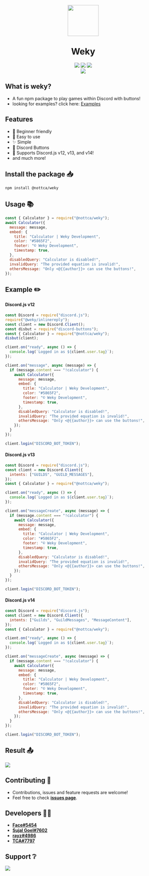 <p align="center"><img width="100px"
   style="margin-bottom:-6px" src="https://cdn.discordapp.com/avatars/809496186905165834/7dbf02cb782c7111b817f329cac0257a.png" /></p>
<h1 align="center">Weky</h1>
<p align="center">
   <a href="https://www.npmjs.com/package/weky"><img src="https://img.shields.io/npm/v/weky.svg?style=flat-square" /></a>
   <a href="https://weky-docs.js.org/"><img src="https://img.shields.io/badge/Documentation-Yes-amiajokegreen.svg?style=flat-square" /></a>
   <a href="https://github.com/WekyDev/weky-npm/blob/main/LICENSE"><img src="https://nuggies.js.org/assets/img/license.ade17f5e.svg" /></a>
   <br>
   <a href="https://www.npmjs.com/package/weky"><img src="https://nodei.co/npm/weky.png?downloadRank=true&downloads=true&downloadRank=true&stars=true" /></a>
</p>

## What is weky?

- A fun npm package to play games within Discord with buttons!
- looking for examples? click here: [Examples](https://github.com/NotTCA/weky-v14/tree/main/Examples)

## Features

- 🧑 Beginner friendly
- 🎉 Easy to use
- ✨ Simple
- 🔘 Discord Buttons
- 🤖 Supports Discord.js v12, v13, and v14!
- and much more!

## Install the package 📥

```sh
npm install @nottca/weky
```

## Usage 📚

```js
const { Calculator } = require("@nottca/weky");
await Calculator({
  message: message,
  embed: {
    title: "Calculator | Weky Development",
    color: "#5865F2",
    footer: "©️ Weky Development",
    timestamp: true,
  },
  disabledQuery: "Calculator is disabled!",
  invalidQuery: "The provided equation is invalid!",
  othersMessage: "Only <@{{author}}> can use the buttons!",
});
```

## Example ✏️

#### Discord.js v12

```js
const Discord = require("discord.js");
require("@weky/inlinereply");
const client = new Discord.Client();
const disbut = require("discord-buttons");
const { Calculator } = require("@nottca/weky");
disbut(client);

client.on("ready", async () => {
  console.log(`Logged in as ${client.user.tag}`);
});

client.on("message", async (message) => {
  if (message.content === "!calculator") {
    await Calculator({
      message: message,
      embed: {
        title: "Calculator | Weky Development",
        color: "#5865F2",
        footer: "©️ Weky Development",
        timestamp: true,
      },
      disabledQuery: "Calculator is disabled!",
      invalidQuery: "The provided equation is invalid!",
      othersMessage: "Only <@{{author}}> can use the buttons!",
    });
  }
});

client.login("DISCORD_BOT_TOKEN");
```

#### Discord.js v13

```js
const Discord = require("discord.js");
const client = new Discord.Client({
  intents: ["GUILDS", "GUILD_MESSAGES"],
});
const { Calculator } = require("@nottca/weky");

client.on("ready", async () => {
  console.log(`Logged in as ${client.user.tag}`);
});

client.on("messageCreate", async (message) => {
  if (message.content === "!calculator") {
    await Calculator({
      message: message,
      embed: {
        title: "Calculator | Weky Development",
        color: "#5865F2",
        footer: "©️ Weky Development",
        timestamp: true,
      },
      disabledQuery: "Calculator is disabled!",
      invalidQuery: "The provided equation is invalid!",
      othersMessage: "Only <@{{author}}> can use the buttons!",
    });
  }
});

client.login("DISCORD_BOT_TOKEN");
```

#### Discord.js v14

```js
const Discord = require("discord.js");
const client = new Discord.Client({
  intents: ["Guilds", "GuildMessages", "MessageContent"],
});
const { Calculator } = require("@nottca/weky");

client.on("ready", async () => {
  console.log(`Logged in as ${client.user.tag}`);
});

client.on("messageCreate", async (message) => {
  if (message.content === "!calculator") {
    await Calculator({
      message: message,
      embed: {
        title: "Calculator | Weky Development",
        color: "#5865F2",
        footer: "©️ Weky Development",
        timestamp: true,
      },
      disabledQuery: "Calculator is disabled!",
      invalidQuery: "The provided equation is invalid!",
      othersMessage: "Only <@{{author}}> can use the buttons!",
    });
  }
});

client.login("DISCORD_BOT_TOKEN");
```

## Result 📤

<img src="https://i.imgur.com/DEdhHHd.png">

## Contributing 🤝

- Contributions, issues and feature requests are welcome!
- Feel free to check **[issues page](https://github.com/NotTCA/weky-v14/issues)**.

## Developers 👨‍💻

- **[Face#5454](https://github.com/face-hh)**
- **[Sujal Goel#7602](https://github.com/sujalgoel)**
- **[rayz#4986](https://github.com/rayzdev)**
- **[TCA#7797](https://github.com/NotTCA)**

## Support ❔

<a href="https://discord.gg/ANzBrkcXZy"><img src="https://invidget.switchblade.xyz/ANzBrkcXZy" /></a>
